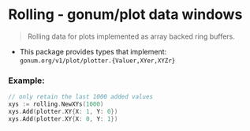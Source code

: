 # Rolling - gonum/plot data windows

> Rolling data for plots implemented as array backed ring buffers.

* This package provides types that implement: `gonum.org/v1/plot/plotter.{Valuer,XYer,XYZr}`

### Example:

``` go
// only retain the last 1000 added values
xys := rolling.NewXYs(1000)
xys.Add(plotter.XY{X: 1, Y: 0})
xys.Add(plotter.XY{X: 0, Y: 1})
```
 


